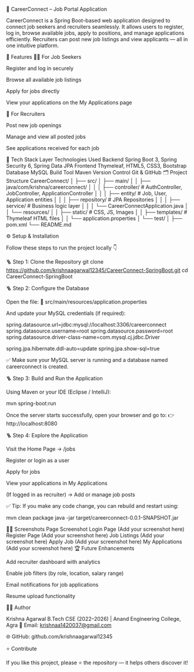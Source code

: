 💼 CareerConnect – Job Portal Application

CareerConnect is a Spring Boot–based web application designed to connect job seekers and recruiters seamlessly.
It allows users to register, log in, browse available jobs, apply to positions, and manage applications efficiently.
Recruiters can post new job listings and view applicants — all in one intuitive platform.

🚀 Features
👨‍💼 For Job Seekers

Register and log in securely

Browse all available job listings

Apply for jobs directly

View your applications on the My Applications page

🏢 For Recruiters

Post new job openings

Manage and view all posted jobs

See applications received for each job

🧠 Tech Stack
Layer	Technologies Used
Backend	Spring Boot 3, Spring Security 6, Spring Data JPA
Frontend	Thymeleaf, HTML5, CSS3, Bootstrap
Database	MySQL
Build Tool	Maven
Version Control	Git & GitHub
🗂️ Project Structure
CareerConnect/
│
├── src/
│   ├── main/
│   │   ├── java/com/krishna/careerconnect/
│   │   │   ├── controller/        # AuthController, JobController, ApplicationController
│   │   │   ├── entity/            # Job, User, Application entities
│   │   │   ├── repository/        # JPA Repositories
│   │   │   ├── service/           # Business logic layer
│   │   │   └── CareerConnectApplication.java
│   │   └── resources/
│   │       ├── static/            # CSS, JS, Images
│   │       ├── templates/         # Thymeleaf HTML files
│   │       └── application.properties
│   └── test/
│
├── pom.xml
└── README.md

⚙️ Setup & Installation

Follow these steps to run the project locally 👇

🪜 Step 1: Clone the Repository
git clone https://github.com/krishnaagarwal12345/CareerConnect-SpringBoot.git
cd CareerConnect-SpringBoot

🪜 Step 2: Configure the Database

Open the file:
📄 src/main/resources/application.properties

And update your MySQL credentials (if required):

spring.datasource.url=jdbc:mysql://localhost:3306/careerconnect
spring.datasource.username=root
spring.datasource.password=root
spring.datasource.driver-class-name=com.mysql.cj.jdbc.Driver

spring.jpa.hibernate.ddl-auto=update
spring.jpa.show-sql=true


✅ Make sure your MySQL server is running and a database named careerconnect is created.

🪜 Step 3: Build and Run the Application

Using Maven or your IDE (Eclipse / IntelliJ):

mvn spring-boot:run


Once the server starts successfully, open your browser and go to:
👉 http://localhost:8080

🪜 Step 4: Explore the Application

Visit the Home Page → /jobs

Register or login as a user

Apply for jobs

View your applications in My Applications

(If logged in as recruiter) → Add or manage job posts

✅ Tip: If you make any code change, you can rebuild and restart using:

mvn clean package
java -jar target/careerconnect-0.0.1-SNAPSHOT.jar

🧑‍💻 Screenshots
Page	Screenshot
Login Page	(Add your screenshot here)
Register Page	(Add your screenshot here)
Job Listings	(Add your screenshot here)
Apply Job	(Add your screenshot here)
My Applications	(Add your screenshot here)
🏆 Future Enhancements

Add recruiter dashboard with analytics

Enable job filters (by role, location, salary range)

Email notifications for job applications

Resume upload functionality

👨‍💻 Author

Krishna Agarwal
B.Tech CSE (2022–2026) | Anand Engineering College, Agra
📧 Email: krishnaa1420037@gmail.com

🌐 GitHub: github.com/krishnaagarwal12345

⭐ Contribute

If you like this project, please ⭐ the repository — it helps others discover it!
